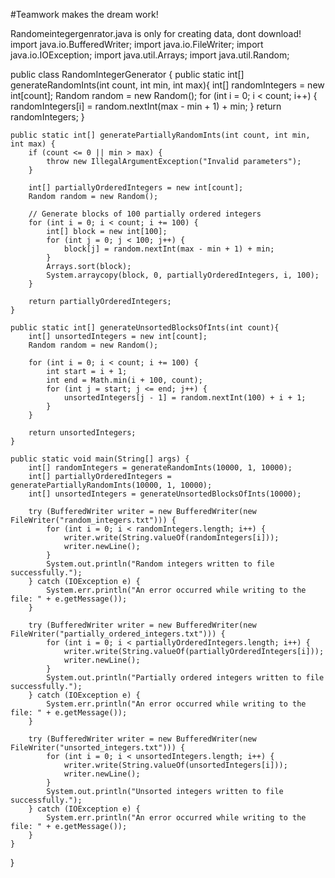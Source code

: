 #Teamwork makes the dream work!


Randomeintegergenrator.java is only for creating data, dont download!
import java.io.BufferedWriter;
import java.io.FileWriter;
import java.io.IOException;
import java.util.Arrays;
import java.util.Random;

public class RandomIntegerGenerator {
    public static int[] generateRandomInts(int count, int min, int max){
        int[] randomIntegers = new int[count];
        Random random = new Random();
        for (int i = 0; i < count; i++) {
            randomIntegers[i] = random.nextInt(max - min + 1) + min;
        }
        return randomIntegers;
    }

    public static int[] generatePartiallyRandomInts(int count, int min, int max) {
        if (count <= 0 || min > max) {
            throw new IllegalArgumentException("Invalid parameters");
        }

        int[] partiallyOrderedIntegers = new int[count];
        Random random = new Random();

        // Generate blocks of 100 partially ordered integers
        for (int i = 0; i < count; i += 100) {
            int[] block = new int[100];
            for (int j = 0; j < 100; j++) {
                block[j] = random.nextInt(max - min + 1) + min;
            }
            Arrays.sort(block);
            System.arraycopy(block, 0, partiallyOrderedIntegers, i, 100);
        }

        return partiallyOrderedIntegers;
    }

    public static int[] generateUnsortedBlocksOfInts(int count){
        int[] unsortedIntegers = new int[count];
        Random random = new Random();

        for (int i = 0; i < count; i += 100) {
            int start = i + 1;
            int end = Math.min(i + 100, count);
            for (int j = start; j <= end; j++) {
                unsortedIntegers[j - 1] = random.nextInt(100) + i + 1;
            }
        }

        return unsortedIntegers;
    }

    public static void main(String[] args) {
        int[] randomIntegers = generateRandomInts(10000, 1, 10000);
        int[] partiallyOrderedIntegers = generatePartiallyRandomInts(10000, 1, 10000);
        int[] unsortedIntegers = generateUnsortedBlocksOfInts(10000);

        try (BufferedWriter writer = new BufferedWriter(new FileWriter("random_integers.txt"))) {
            for (int i = 0; i < randomIntegers.length; i++) {
                writer.write(String.valueOf(randomIntegers[i]));
                writer.newLine();
            }
            System.out.println("Random integers written to file successfully.");
        } catch (IOException e) {
            System.err.println("An error occurred while writing to the file: " + e.getMessage());
        }

        try (BufferedWriter writer = new BufferedWriter(new FileWriter("partially_ordered_integers.txt"))) {
            for (int i = 0; i < partiallyOrderedIntegers.length; i++) {
                writer.write(String.valueOf(partiallyOrderedIntegers[i]));
                writer.newLine();
            }
            System.out.println("Partially ordered integers written to file successfully.");
        } catch (IOException e) {
            System.err.println("An error occurred while writing to the file: " + e.getMessage());
        }

        try (BufferedWriter writer = new BufferedWriter(new FileWriter("unsorted_integers.txt"))) {
            for (int i = 0; i < unsortedIntegers.length; i++) {
                writer.write(String.valueOf(unsortedIntegers[i]));
                writer.newLine();
            }
            System.out.println("Unsorted integers written to file successfully.");
        } catch (IOException e) {
            System.err.println("An error occurred while writing to the file: " + e.getMessage());
        }
    }
}
